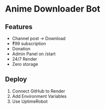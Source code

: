 # Anime Downloader Bot

## Features
- Channel post → Download
- ₹99 subscription
- Donation
- Admin Panel on /start
- 24/7 Render
- Zero storage

## Deploy
1. Connect GitHub to Render
2. Add Environment Variables
3. Use UptimeRobot
